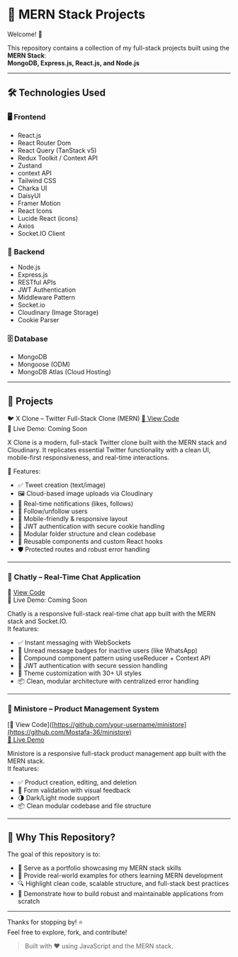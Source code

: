 # 🧱 MERN Stack Projects  
Welcome! 👋

This repository contains a collection of my full-stack projects built using the **MERN Stack**:  
**MongoDB, Express.js, React.js, and Node.js**

---

## 🛠️ Technologies Used

### 🖥️ Frontend
- React.js
- React Router Dom
- React Query (TanStack v5)
- Redux Toolkit / Context API
- Zustand
- context API
- Tailwind CSS
- Charka UI
- DaisyUI
- Framer Motion
- React Icons 
- Lucide React (icons)
- Axios
- Socket.IO Client

### 🧠 Backend
- Node.js
- Express.js
- RESTful APIs
- JWT Authentication
- Middleware Pattern
- Socket.io
- Cloudinary (Image Storage)
- Cookie Parser

### 🗄️ Database
- MongoDB
- Mongoose (ODM)
- MongoDB Atlas (Cloud Hosting)

---

## 📂 Projects

🐦 X Clone – Twitter Full-Stack Clone (MERN)
[🔗 View Code](https://github.com/Mostafa-36/X-clone)  
🚀 Live Demo: Coming Soon

X Clone is a modern, full-stack Twitter clone built with the MERN stack and Cloudinary.
It replicates essential Twitter functionality with a clean UI, mobile-first responsiveness, and real-time interactions.

🔑 Features:
- ✅ Tweet creation (text/image)
- 🖼️ Cloud-based image uploads via Cloudinary
- 🔔 Real-time notifications (likes, follows)
- 👥 Follow/unfollow users
- 📱 Mobile-friendly & responsive layout
- 🔐 JWT authentication with secure cookie handling
- 🧱 Modular folder structure and clean codebase
- 🧠 Reusable components and custom React hooks
- 🛡️ Protected routes and robust error handling
---

### 💬 Chatly – Real-Time Chat Application  
🔗 [View Code](https://github.com/Mostafa-36/Chatly-app)  
🚀 Live Demo: Coming Soon

Chatly is a responsive full-stack real-time chat app built with the MERN stack and Socket.IO.  
It features:

- ✅ Instant messaging with WebSockets  
- 🔢 Unread message badges for inactive users (like WhatsApp)  
- 🧠 Compound component pattern using useReducer + Context API  
- 🔐 JWT authentication with secure session handling  
- 🎨 Theme customization with 30+ UI styles  
- 📦 Clean, modular architecture with centralized error handling  
---

### 🛒 Ministore – Product Management System  
[🔗 View Code]([https://github.com/your-username/ministore](https://github.com/Mostafa-36/ministore)  
[🚀 Live Demo](https://ministore-demo.vercel.app)

Ministore is a responsive full-stack product management app built with the MERN stack.  
It features:

- ✅ Product creation, editing, and deletion  
- 🎨 Form validation with visual feedback  
- 🌗 Dark/Light mode support  
- 📦 Clean modular codebase and file structure  
---

## 📌 Why This Repository?

The goal of this repository is to:

- 🧠 Serve as a portfolio showcasing my MERN stack skills  
- 📘 Provide real-world examples for others learning MERN development  
- 🔍 Highlight clean code, scalable structure, and full-stack best practices  
- 🚀 Demonstrate how to build robust and maintainable applications from scratch

---

Thanks for stopping by! ⭐  
Feel free to explore, fork, and contribute!

> Built with ❤️ using JavaScript and the MERN stack.

